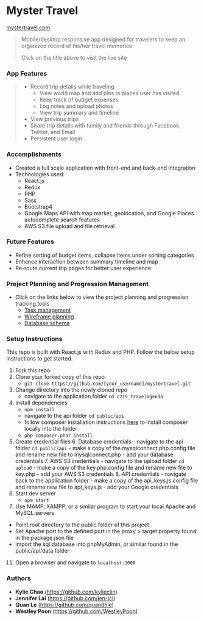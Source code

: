 # Myster Travel
<a href="https://mystertravel.com/" target="_blank">mystertravel.com</a>
> Mobile/desktop responsive app designed for travelers to keep an organized record of his/her travel memories
>
> Click on the title above to visit the live site

### App Features
> - Record trip details while traveling
>   - View world map and add pins to places user has visited
>   - Keep track of budget expenses
>   - Log notes and upload photos
>   - View trip summary and timeline
> - View previous trips
> - Share trip details with family and friends through Facebook, Twitter, and Email
> - Persistent user login

### Accomplishments
- Created a full scale application with front-end and back-end integration
- Technologies used:
   - React.js
   - Redux
   - PHP
   - Sass
   - Bootstrap4
   -  Google Maps API with map marker, geolocation, and Google Places autocomplete search features
   - AWS S3 file upload and file retrieval

### Future Features
- Refine sorting of budget items, collapse items under sorting categories
- Enhance interaction between summary timeline and map
- Re-route current trip pages for better user experience

### Project Planning and Progression Management
- Click on the links below to view the project planning and progression tracking tools
   - <a href="https://www.meistertask.com/projects/d5wdruhifd/join/" target="_blank">Task management</a>
   - <a href="https://www.figma.com/file/Xmh37OwoBnlSgdptWpvYidkO/Myster-Travel?node-id=0%3A1" target="_blank">Wireframe planning</a>
   - <a href="https://dbdesigner.page.link/aRYkTggDqqMi98sE8" target="_blank">Database schema</a>

### Setup Instructions
This repo is built with React.js with Redux and PHP. Follow the below setup instructions to get started.
1. Fork this repo
2. Clone your forked copy of this repo
   - `git clone https://github.com/[your_username]/mystertravel.git`
3. Change directory into the newly cloned repo
   - navigate to the application folder `cd c219_travelagenda`
4. Install dependencies
   - `npm install`
   - navigate to the api folder `cd public/api`
   - follow composer installation instructions <a href="https://getcomposer.org/download/" target="_blank">here</a> to install composer locally into the folder
   - `php composer.phar install`
5. Create credential files
   6. Database credentials
       - navigate to the api folder `cd public/api`
       - make a copy of the mysqlconnect.php.config file and rename new file to mysqlconnect.php
       - add your database credentials
   7. AWS S3 credentials
       - navigate to the upload folder `cd upload`
       - make a copy of the key.php.config file and rename new file to key.php
       - add your AWS S3 credentials
   8. API credentials
       - navigate back to the application folder
       - make a copy of the api_keys.js.config file and rename new file to api_keys.js
       - add your Google credentials
9. Start dev server
   - `npm start`
10. Use MAMP, XAMPP, or a similar program to start your local Apache and MySQL servers
   - Point root directory to the public folder of this project
   - Set Apache port to the defined port in the proxy > target property found in the package.json file
   - import the sql database into phpMyAdmin, or similar found in the public/api/data folder
11. Open a browser and navigate to `localhost:3000`

### Authors
- **Kylie Chao** (https://github.com/kylieclin)
- **Jennifer Lai** (https://github.com/jen-icl)
- **Quan Le** (https://github.com/quandhle)
- **Westley Poon** (https://github.com/WestleyPoon)
